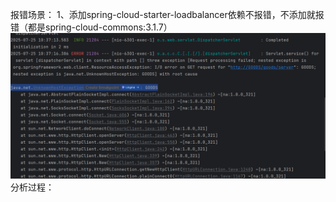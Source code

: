 
报错场景：
1、添加spring-cloud-starter-loadbalancer依赖不报错，不添加就报错（都是spring-cloud-commons:3.1.7）
![Snipaste_2025-07-25_10-38-15.png|600](https://raw.githubusercontent.com/ydh1cnn6/pic/master/2025-07-25-202507251038108.png)
分析过程：
